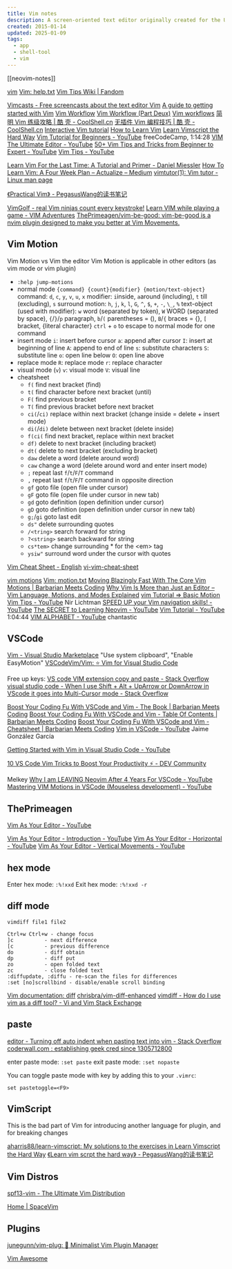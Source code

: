 ```yaml
---
title: Vim notes
description: A screen-oriented text editor originally created for the Unix operating system
created: 2015-01-14
updated: 2025-01-09
tags:
  - app
  - shell-tool
  - vim
---
```


[[neovim-notes]]

[vim](<https://en.wikipedia.org/wiki/Vim_(text_editor)>)
[Vim: help.txt](https://vimhelp.org/)
[Vim Tips Wiki | Fandom](https://vim.fandom.com/wiki/Vim_Tips_Wiki)

[Vimcasts - Free screencasts about the text editor Vim](http://vimcasts.org/)
[A guide to getting started with Vim](http://www.integralist.co.uk/posts/vim-1.html)
[Vim Workflow](http://www.integralist.co.uk/posts/vim-2.html)
[Vim Workflow (Part Deux)](http://www.integralist.co.uk/posts/vim-3.html)
[Vim workflows](http://mrmrs.io/writing/2013/12/21/vim-workflows/)
[简明 Vim 练级攻略 | 酷 壳 - CoolShell.cn](http://coolshell.cn/articles/5426.html)
[无插件 Vim 编程技巧 | 酷 壳 - CoolShell.cn](http://coolshell.cn/articles/11312.html)
[Interactive Vim tutorial](http://www.openvim.com/tutorial.html)
[How to Learn Vim](http://mrmrs.io/writing/2013/12/19/how-to-learn-vim/)
[Learn Vimscript the Hard Way](http://learnvimscriptthehardway.stevelosh.com/)
[Vim Tutorial for Beginners - YouTube](https://www.youtube.com/watch?v=RZ4p-saaQkc) freeCodeCamp, 1:14:28
[VIM The Ultimate Editor - YouTube](https://www.youtube.com/watch?v=P88ydZVcm1s)
[50+ Vim Tips and Tricks from Beginner to Expert - YouTube](https://www.youtube.com/watch?v=ZEIpdC_klDI)
[Vim Tips - YouTube](https://www.youtube.com/playlist?list=PL0tgH22U2S3GN7MdobsdWV44qw-P5g7RJ)

[Learn Vim For the Last Time: A Tutorial and Primer - Daniel Miessler](https://danielmiessler.com/study/vim/)
[How To Learn Vim: A Four Week Plan – Actualize – Medium](https://medium.com/actualize-network/how-to-learn-vim-a-four-week-plan-cd8b376a9b85)
[vimtutor(1): Vim tutor - Linux man page](https://linux.die.net/man/1/vimtutor)

[《Practical Vim》 - PegasusWang的读书笔记](https://pegasuswang.readthedocs.io/zh/latest/%E5%BC%80%E5%8F%91%E5%B7%A5%E5%85%B7/practical_vim/practical_vim/)

[VimGolf - real Vim ninjas count every keystroke!](http://www.vimgolf.com/)
[Learn VIM while playing a game - VIM Adventures](https://vim-adventures.com/)
[ThePrimeagen/vim-be-good: vim-be-good is a nvim plugin designed to make you better at Vim Movements.](https://github.com/ThePrimeagen/vim-be-good)

## Vim Motion

Vim Motion vs Vim the editor
Vim Motion is applicable in other editors (as vim mode or vim plugin)

- `:help jump-motions`
- normal mode
  `{command} {count}{modifier} {motion/text-object}`
  command: `d`, `c`, `y`, `v`, `u`, `x`
  modifier: `i`inside, `a`around (including), `t` till (excluding), `s` surround
  motion: `h`, `j`, `k`, `l`, `G`, `^`, `$`, `+`, `-`, `\_`, `%`
  text-object (used with modifier): `w` word (separated by token), `W` WORD (separated by space), `{`/`}`/`p` paragraph, `b`/`(` parentheses = (), `B`/`{` braces = {}, `[` bracket, {literal character}
  `ctrl` + `o` to escape to normal mode for one command
- insert mode
  `i`: insert before cursor
  `a`: append after cursor
  `I`: insert at beginning of line
  `A`: append to end of line
  `s`: substitute characters
  `S`: substitute line
  `o`: open line below
  `O`: open line above
- replace mode
  `R`: replace mode
  `r`: replace character
- visual mode (`v`)
  `v`: visual mode
  `V`: visual line
- cheatsheet
  - `f(` find next bracket (find)
  - `t(` find character before next bracket (until)
  - `F(` find previous bracket
  - `T(` find previous bracket before next bracket
  - `ci(`/`ci)` replace within next bracket (change inside = delete + insert mode)
  - `di(`/`di)` delete between next bracket (delete inside)
  - `f(ci(` find next bracket, replace within next bracket
  - `df)` delete to next bracket (including bracket)
  - `dt(` delete to next bracket (excluding bracket)
  - `daw` delete a word (delete around word)
  - `caw` change a word (delete around word and enter insert mode)
  - `;` repeat last `f`/`t`/`F`/`T` command
  - `,` repeat last `f`/`t`/`F`/`T` command in opposite direction
  - `gf` goto file (open file under cursor)
  - `gF` goto file (open file under cursor in new tab)
  - `gd` goto definition (open definition under cursor)
  - `gD` goto definition (open definition under cursor in new tab)
  - `g;`/`gi` goto last edit
  - `ds"` delete surrounding quotes
  - `/<tring>` search forward for string
  - `?<string>` search backward for string
  - `cs*tem>` change surrounding \* for the \<em> tag
  - `ysiw"` surround word under the cursor with quotes

[Vim Cheat Sheet - English](https://vim.rtorr.com/)
[vi-vim-cheat-sheet](http://www.viemu.com/vi-vim-cheat-sheet.gif)

[vim motions](https://www.phind.com/search?cache=588ad35e-8713-4f93-b0ba-6d0844af5f71)
[Vim: motion.txt](https://vimhelp.org/motion.txt.html)
[Moving Blazingly Fast With The Core Vim Motions | Barbarian Meets Coding](https://www.barbarianmeetscoding.com/boost-your-coding-fu-with-vscode-and-vim/moving-blazingly-fast-with-the-core-vim-motions/)
[Why Vim Is More than Just an Editor – Vim Language, Motions, and Modes Explained](https://www.freecodecamp.org/news/vim-language-and-motions-explained/)
[vim Tutorial => Basic Motion](https://riptutorial.com/vim/example/5512/basic-motion)
[Vim Tips - YouTube](https://www.youtube.com/playlist?list=PL0tgH22U2S3GN7MdobsdWV44qw-P5g7RJ) Nir Lichtman
[SPEED UP your Vim navigation skills! - YouTube](https://www.youtube.com/watch?v=GYVbYCST_Yc)
[The SECRET to Learning Neovim - YouTube](https://www.youtube.com/watch?v=HhZJ1kbzkj0)
[Vim Tutorial - YouTube](https://www.youtube.com/watch?v=IiwGbcd8S7I) 1:04:44
[VIM ALPHABET - YouTube](https://www.youtube.com/playlist?list=PLnc_NxpmOxaNqdGvUg8RBi8ZTaZGPdqBD) chantastic

## VSCode

[Vim - Visual Studio Marketplace](https://marketplace.visualstudio.com/items?itemName=vscodevim.vim) "Use system clipboard", "Enable EasyMotion"
[VSCodeVim/Vim: :star: Vim for Visual Studio Code](https://github.com/VSCodeVim/Vim)

Free up keys:
[VS code VIM extension copy and paste - Stack Overflow](https://stackoverflow.com/questions/58306002/vs-code-vim-extension-copy-and-paste)
[visual studio code - When I use Shift + Alt + UpArrow or DownArrow in VScode it goes into Multi-Cursor mode - Stack Overflow](https://stackoverflow.com/questions/69939030/when-i-use-shift-alt-uparrow-or-downarrow-in-vscode-it-goes-into-multi-curso)

[Boost Your Coding Fu With VSCode and Vim - The Book | Barbarian Meets Coding](https://www.barbarianmeetscoding.com/boost-your-coding-fu-with-vscode-and-vim)
[Boost Your Coding Fu With VSCode and Vim - Table Of Contents | Barbarian Meets Coding](https://www.barbarianmeetscoding.com/boost-your-coding-fu-with-vscode-and-vim/table-of-contents)
[Boost Your Coding Fu With VSCode and Vim - Cheatsheet | Barbarian Meets Coding](https://www.barbarianmeetscoding.com/boost-your-coding-fu-with-vscode-and-vim/cheatsheet/)
[Vim in VSCode - YouTube](https://www.youtube.com/playlist?list=PLWkmatwYW3nE0bhFmV3zxtqHGTowomCRY) Jaime González García

[Getting Started with Vim in Visual Studio Code - YouTube](https://www.youtube.com/watch?v=h-epcklOC_g)

[10 VS Code Vim Tricks to Boost Your Productivity ⚡ - DEV Community](https://dev.to/ansonh/10-vs-code-vim-tricks-to-boost-your-productivity-1b0n)

Melkey
[Why I am LEAVING Neovim After 4 Years For VSCode - YouTube](https://www.youtube.com/watch?v=PLxpyUYvC_o)
[Mastering VIM Motions in VSCode (Mouseless development) - YouTube](https://www.youtube.com/watch?v=GST8we5uABo)

## ThePrimeagen

[Vim As Your Editor - YouTube](https://www.youtube.com/playlist?list=PLm323Lc7iSW_wuxqmKx_xxNtJC_hJbQ7R)

[Vim As Your Editor - Introduction - YouTube](https://www.youtube.com/watch?v=X6AR2RMB5tE)
[Vim As Your Editor - Horizontal - YouTube](https://www.youtube.com/watch?v=5JGVtttuDQA)
[Vim As Your Editor - Vertical Movements - YouTube](https://www.youtube.com/watch?v=KfENDDEpCsI)

## hex mode

Enter hex mode: `:%!xxd`
Exit hex mode: `:%!xxd -r`

## diff mode

`vimdiff file1 file2`

```
Ctrl+w Ctrl+w - change focus
]c          - next difference
[c          - previous difference
do          - diff obtain
dp          - diff put
zo          - open folded text
zc          - close folded text
:diffupdate, :diffu - re-scan the files for differences
:set [no]scrollbind - disable/enable scroll binding
```

[Vim documentation: diff](http://vimdoc.sourceforge.net/htmldoc/diff.html)
[chrisbra/vim-diff-enhanced](https://github.com/chrisbra/vim-diff-enhanced)
[vimdiff - How do I use vim as a diff tool? - Vi and Vim Stack Exchange](https://vi.stackexchange.com/questions/625/how-do-i-use-vim-as-a-diff-tool)

## paste

[editor - Turning off auto indent when pasting text into vim - Stack Overflow](http://stackoverflow.com/questions/2514445/turning-off-auto-indent-when-pasting-text-into-vim)
[coderwall.com : establishing geek cred since 1305712800](https://coderwall.com/p/if9mda/automatically-set-paste-mode-in-vim-when-pasting-in-insert-mode)

enter paste mode: `:set paste`
exit paste mode: `:set nopaste`

You can toggle paste mode with key by adding this to your `.vimrc`:

```
set pastetoggle=<F9>
```

## VimScript

This is the bad part of Vim for introducing another language for plugin, and for breaking changes

[aharris88/learn-vimscript: My solutions to the exercises in Learn Vimscript the Hard Way](https://github.com/aharris88/learn-vimscript)
[《Learn vim scrpt the hard way》 - PegasusWang的读书笔记](https://pegasuswang.readthedocs.io/zh/latest/%E5%BC%80%E5%8F%91%E5%B7%A5%E5%85%B7/learn_vim_the_hard_way/)

## Vim Distros

[spf13-vim - The Ultimate Vim Distribution](https://vim.spf13.com/)

[Home | SpaceVim](https://spacevim.org/)

## Plugins

[junegunn/vim-plug: :hibiscus: Minimalist Vim Plugin Manager](https://github.com/junegunn/vim-plug)

[Vim Awesome](https://vimawesome.com/)
